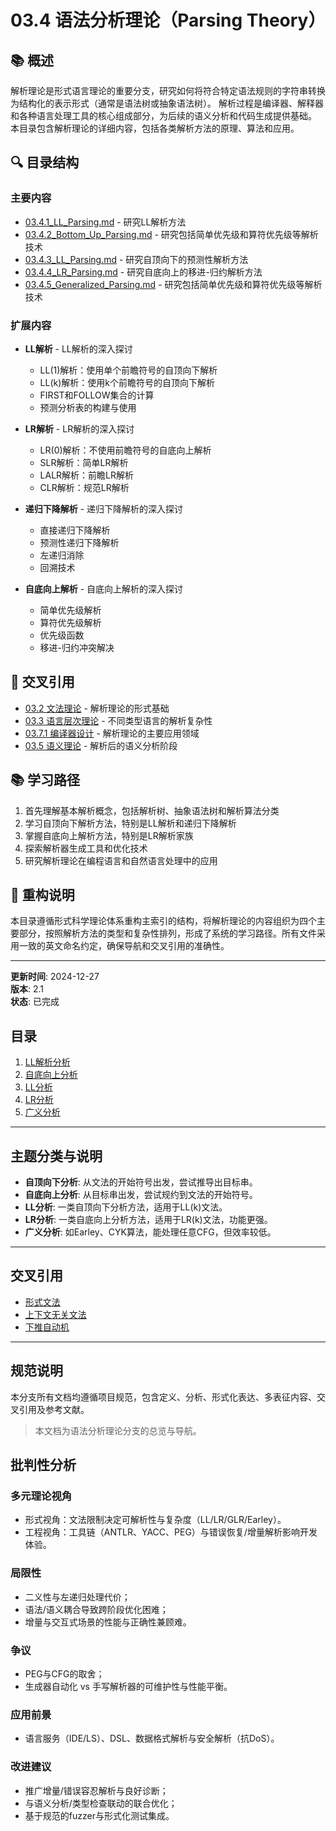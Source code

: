 # 03.4 语法分析理论（Parsing Theory）

## 📚 概述

解析理论是形式语言理论的重要分支，研究如何将符合特定语法规则的字符串转换为结构化的表示形式（通常是语法树或抽象语法树）。
解析过程是编译器、解释器和各种语言处理工具的核心组成部分，为后续的语义分析和代码生成提供基础。
本目录包含解析理论的详细内容，包括各类解析方法的原理、算法和应用。

## 🔍 目录结构

### 主要内容

- [03.4.1_LL_Parsing.md](03.4.1_LL_Parsing.md) - 研究LL解析方法
- [03.4.2_Bottom_Up_Parsing.md](03.4.2_Bottom_Up_Parsing.md) - 研究包括简单优先级和算符优先级等解析技术
- [03.4.3_LL_Parsing.md](03.4.3_LL_Parsing.md) - 研究自顶向下的预测性解析方法
- [03.4.4_LR_Parsing.md](03.4.4_LR_Parsing.md) - 研究自底向上的移进-归约解析方法
- [03.4.5_Generalized_Parsing.md](03.4.5_Generalized_Parsing.md) - 研究包括简单优先级和算符优先级等解析技术

### 扩展内容

- **LL解析** - LL解析的深入探讨
  - LL(1)解析：使用单个前瞻符号的自顶向下解析
  - LL(k)解析：使用k个前瞻符号的自顶向下解析
  - FIRST和FOLLOW集合的计算
  - 预测分析表的构建与使用
  
- **LR解析** - LR解析的深入探讨
  - LR(0)解析：不使用前瞻符号的自底向上解析
  - SLR解析：简单LR解析
  - LALR解析：前瞻LR解析
  - CLR解析：规范LR解析
  
- **递归下降解析** - 递归下降解析的深入探讨
  - 直接递归下降解析
  - 预测性递归下降解析
  - 左递归消除
  - 回溯技术
  
- **自底向上解析** - 自底向上解析的深入探讨
  - 简单优先级解析
  - 算符优先级解析
  - 优先级函数
  - 移进-归约冲突解决

## 🔗 交叉引用

- [03.2 文法理论](README.md) - 解析理论的形式基础
- [03.3 语言层次理论](README.md) - 不同类型语言的解析复杂性
- [03.7.1 编译器设计](../03.7_Language_Applications/03.7.1_编译器设计.md) - 解析理论的主要应用领域
- [03.5 语义理论](README.md) - 解析后的语义分析阶段

## 📚 学习路径

1. 首先理解基本解析概念，包括解析树、抽象语法树和解析算法分类
2. 学习自顶向下解析方法，特别是LL解析和递归下降解析
3. 掌握自底向上解析方法，特别是LR解析家族
4. 探索解析器生成工具和优化技术
5. 研究解析理论在编程语言和自然语言处理中的应用

## 📝 重构说明

本目录遵循形式科学理论体系重构主索引的结构，将解析理论的内容组织为四个主要部分，按照解析方法的类型和复杂性排列，形成了系统的学习路径。所有文件采用一致的英文命名约定，确保导航和交叉引用的准确性。

---

**更新时间**: 2024-12-27  
**版本**: 2.1  
**状态**: 已完成

## 目录

1. [LL解析分析](03.4.1_LL_Parsing.md)
2. [自底向上分析](03.4.2_Bottom_Up_Parsing.md)
3. [LL分析](03.4.3_LL_Parsing.md)
4. [LR分析](03.4.4_LR_Parsing.md)
5. [广义分析](03.4.5_Generalized_Parsing.md)

---

## 主题分类与说明

- **自顶向下分析**: 从文法的开始符号出发，尝试推导出目标串。
- **自底向上分析**: 从目标串出发，尝试规约到文法的开始符号。
- **LL分析**: 一类自顶向下分析方法，适用于LL(k)文法。
- **LR分析**: 一类自底向上分析方法，适用于LR(k)文法，功能更强。
- **广义分析**: 如Earley、CYK算法，能处理任意CFG，但效率较低。

---

## 交叉引用

- [形式文法](README.md)
- [上下文无关文法](../03.2_Formal_Grammars/03.2.2_Context_Free_Grammar.md)
- [下推自动机](../01_Automata_Theory/03.1.2_Pushdown_Automata.md)

---

## 规范说明

本分支所有文档均遵循项目规范，包含定义、分析、形式化表达、多表征内容、交叉引用及参考文献。

> 本文档为语法分析理论分支的总览与导航。

## 批判性分析

### 多元理论视角

- 形式视角：文法限制决定可解析性与复杂度（LL/LR/GLR/Earley）。
- 工程视角：工具链（ANTLR、YACC、PEG）与错误恢复/增量解析影响开发体验。

### 局限性

- 二义性与左递归处理代价；
- 语法/语义耦合导致跨阶段优化困难；
- 增量与交互式场景的性能与正确性兼顾难。

### 争议

- PEG与CFG的取舍；
- 生成器自动化 vs 手写解析器的可维护性与性能平衡。

### 应用前景

- 语言服务（IDE/LS）、DSL、数据格式解析与安全解析（抗DoS）。

### 改进建议

- 推广增量/错误容忍解析与良好诊断；
- 与语义分析/类型检查联动的联合优化；
- 基于规范的fuzzer与形式化测试集成。
